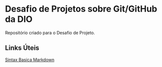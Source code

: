 # Desafio de Projetos sobre Git/GitHub da DIO
Repositório criado para o Desafio de Projeto.

## Links Úteis
[Sintax Basica Markdown](https://www.markdownguide.org/basic-syntax/)
